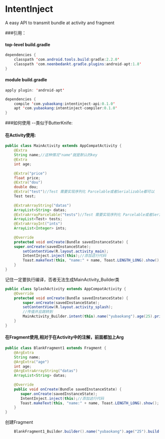 # IntentInject
A easy API to transmit bundle at activity and fragment

###引用：

#### top-level build.gradle
```java
dependencies {
    classpath 'com.android.tools.build:gradle:2.2.0'
    classpath 'com.neenbedankt.gradle.plugins:android-apt:1.8' 
}
```

#### module build.gradle
```java
apply plugin: 'android-apt'

dependencies {
    compile 'com.yubaokang:intentinject-api:0.1.0'
    apt 'com.yubaokang:intentinject-compiler:0.1.0'
}
```

###如何使用 --类似于ButterKnife:

#### 在Activity使用:
```java
public class MainActivity extends AppCompatActivity {
    @Extra
    String name;//这种情况"name"就是默认的key
    @Extra
    int age;
    
    @Extra("price")
    float price;
    @Extra("dou")
    double dou;
    @Extra("test")//Test 需要实现序列化 Parcelable或者Serializable都可以
    Test test;
    
    @ExtraArrayString("datas")
    ArrayList<String> datas;
    @ExtraArrayParcelable("tests")//Test 需要实现序列化 Parcelable或者Serializable都可以
    ArrayList<Test> tests;
    @ExtraArrayInt("ints")
    ArrayList<Integer> ints;
    
    @Override
    protected void onCreate(Bundle savedInstanceState) {
    super.onCreate(savedInstanceState);
        setContentView(R.layout.activity_main);
        IntentInject.inject(this);//添加这行代码
        Toast.makeText(this, "name:" + name, Toast.LENGTH_LONG).show();
    }
}
```

记住一定要执行编译，否者无法生成MainActivity_Builder类

```java
public class SplashActivity extends AppCompatActivity {
    @Override
    protected void onCreate(Bundle savedInstanceState) {
        super.onCreate(savedInstanceState);
        setContentView(R.layout.activity_splash);
        //传值并且跳转到
        MainActivity_Builder.intent(this).name("yubaokang").age(25).price(1.2f).id("idididid").start();
    }
}
```

#### 在Fragment使用,相对于在Activity中的注解，前面都加上Arg
```java
public class BlankFragment1 extends Fragment {
    @ArgExtra
    String name;
    @ArgExtra("age")
    int age;
    @ArgExtraArrayString("datas")
    ArrayList<String> datas;
    
    @Override
    public void onCreate(Bundle savedInstanceState) {
       super.onCreate(savedInstanceState);
       IntentInject.inject(this);//添加这行代码
       Toast.makeText(this, "name:" + name, Toast.LENGTH_LONG).show();
    }
}
```

创建Fragment
```java
    BlankFragment1_Builder.builder().name("yubaokang").age("25").build();
```
